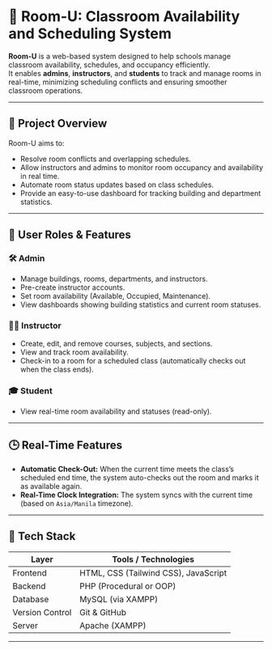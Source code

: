 # 🏫 Room-U: Classroom Availability and Scheduling System


**Room-U** is a web-based system designed to help schools manage classroom availability, schedules, and occupancy efficiently.  
It enables **admins**, **instructors**, and **students** to track and manage rooms in real-time, minimizing scheduling conflicts and ensuring smoother classroom operations.

---

## 🚀 Project Overview

Room-U aims to:
- Resolve room conflicts and overlapping schedules.
- Allow instructors and admins to monitor room occupancy and availability in real time.
- Automate room status updates based on class schedules.
- Provide an easy-to-use dashboard for tracking building and department statistics.

---

## 👥 User Roles & Features

### 🛠 Admin
- Manage buildings, rooms, departments, and instructors.
- Pre-create instructor accounts.
- Set room availability (Available, Occupied, Maintenance).
- View dashboards showing building statistics and current room statuses.

### 👨‍🏫 Instructor
- Create, edit, and remove courses, subjects, and sections.
- View and track room availability.
- Check-in to a room for a scheduled class (automatically checks out when the class ends).

### 🎓 Student
- View real-time room availability and statuses (read-only).

---

## 🕒 Real-Time Features

- **Automatic Check-Out:** When the current time meets the class’s scheduled end time, the system auto-checks out the room and marks it as available again.
- **Real-Time Clock Integration:** The system syncs with the current time (based on `Asia/Manila` timezone).

---

## 🧩 Tech Stack

| Layer | Tools / Technologies |
|-------|----------------------|
| Frontend | HTML, CSS (Tailwind CSS), JavaScript |
| Backend | PHP (Procedural or OOP) |
| Database | MySQL (via XAMPP) |
| Version Control | Git & GitHub |
| Server | Apache (XAMPP) |

---


